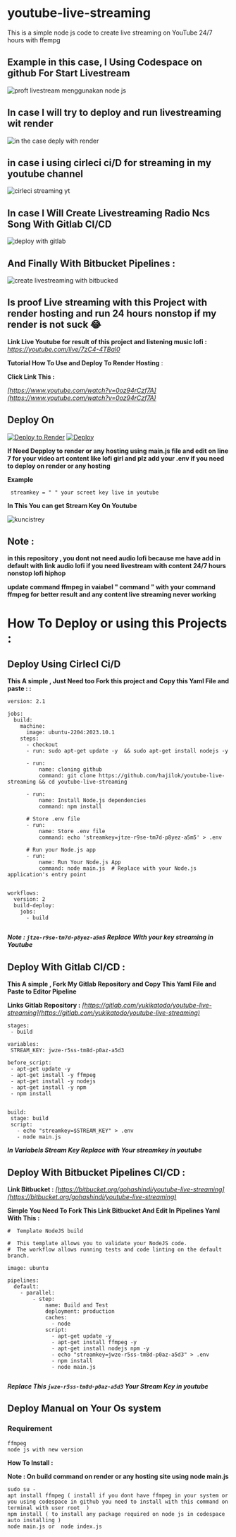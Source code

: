 # youtube-live-streaming
This is a simple node js code to create live streaming on YouTube 24/7 hours with ffempg

## Example in this case,  I Using Codespace on github For Start Livestream


![proft livestream menggunakan node js](https://github.com/hajilok/youtube-live-streaming/assets/120608486/6e400904-89c3-4635-b685-01e3aa48f481)

## In case I will try to deploy and run livestreaming  wit render 
![in the case deply with render](https://github.com/hajilok/youtube-live-streaming/assets/120608486/9227bf97-0080-4e2b-9a61-20b351469272)

## in case  i using cirleci ci/D for streaming in my youtube channel 
![cirleci streaming yt](https://github.com/hajilok/youtube-live-streaming/assets/120608486/ddcae854-6591-45d3-ad50-b50ec58eefa8)

## In case I Will Create Livestreaming Radio Ncs Song With Gitlab CI/CD

![deploy with gitlab](https://github.com/hajilok/youtube-live-streaming/assets/120608486/0af8509b-9d60-4f26-a709-cade74639755)

## And Finally With Bitbucket Pipelines :

![create livestreaming with bitbucked](https://github.com/hajilok/youtube-live-streaming/assets/120608486/76197d6a-3acb-4454-986b-060cba63697e)


## Is proof Live streaming with this Project with render hosting and run 24 hours nonstop if my render is not suck 😂

**Link Live Youtube for result of this project and listening music lofi :** _https://youtube.com/live/7zC4-4TBal0_

**Tutorial How To Use and Deploy To Render Hosting** :

**Click Link This :**

_[https://www.youtube.com/watch?v=0oz94rCzf7A](https://www.youtube.com/watch?v=0oz94rCzf7A)_

## Deploy On 

[![Deploy to Render](https://render.com/images/deploy-to-render-button.svg)](https://render.com/deploy)
[![Deploy](https://www.herokucdn.com/deploy/button.svg)](https://heroku.com/deploy)

**If Need Depploy to render or any hosting using main.js file and edit  on line 7 for your video art  content like lofi girl and plz add your .env if you need to deploy on render or any hosting**

**Example**
 ```
  streamkey = " " your screet key live in youtube

 ```
**In This You can get Stream Key On Youtube**

![kuncistrey](https://github.com/hajilok/youtube-live-streaming/assets/120608486/5b5e0a14-b810-4b08-96aa-ead17f863c59)

## Note :
**in this repository , you dont not need audio lofi because me have add in default with link audio lofi if you need livestream with content 24/7 hours nonstop lofi hiphop**

**update command ffmpeg in vaiabel " command " with your command ffmpeg for better result and any content live streaming never working**


# How To Deploy or using this Projects :

## Deploy Using CirlecI Ci/D 

**This A simple , Just Need too Fork this project and**
**Copy this Yaml File and paste : :**
```
version: 2.1

jobs:
  build:
    machine:
      image: ubuntu-2204:2023.10.1
    steps:
      - checkout
      - run: sudo apt-get update -y  && sudo apt-get install nodejs -y

      - run:
          name: cloning github
          command: git clone https://github.com/hajilok/youtube-live-streaming && cd youtube-live-streaming 
      
      - run:
          name: Install Node.js dependencies
          command: npm install
      
      # Store .env file
      - run:
          name: Store .env file
          command: echo 'streamkey=jtze-r9se-tm7d-p8yez-a5m5' > .env

      # Run your Node.js app
      - run:
          name: Run Your Node.js App
          command: node main.js  # Replace with your Node.js application's entry point


workflows:
  version: 2
  build-deploy:
    jobs:
      - build


```
_**Note : ```jtze-r9se-tm7d-p8yez-a5m5``` Replace With your key streaming in Youtube**_

## Deploy With Gitlab CI/CD :

 **This A simple , Fork My Gitlab Repository and Copy This Yaml File and Paste to Editor Pipeline**
 
 **Links Gitlab Repository :** _[https://gitlab.com/yukikatodo/youtube-live-streaming](https://gitlab.com/yukikatodo/youtube-live-streaming)_

 ```
 stages:
  - build

variables:
  STREAM_KEY: jwze-r5ss-tm8d-p0az-a5d3

before_script:
  - apt-get update -y
  - apt-get install -y ffmpeg
  - apt-get install -y nodejs
  - apt-get install -y npm
  - npm install


build:
  stage: build
  script:
    - echo "streamkey=$STREAM_KEY" > .env
    - node main.js

 ```

_**In Variabels Stream Key Replace with Your streamkey in youtube**_

## Deploy With Bitbucket Pipelines CI/CD :

**Link Bitbucket :** _[https://bitbucket.org/gohashindi/youtube-live-streaming](https://bitbucket.org/gohashindi/youtube-live-streaming)_

**Simple You Need To Fork This Link Bitbucket And Edit In Pipelines Yaml With This :**
```
#  Template NodeJS build

#  This template allows you to validate your NodeJS code.
#  The workflow allows running tests and code linting on the default branch.

image: ubuntu

pipelines:
  default:
    - parallel:
        - step:
            name: Build and Test
            deployment: production
            caches:
              - node
            script:
              - apt-get update -y 
              - apt-get install ffmpeg -y
              - apt-get install nodejs npm -y
              - echo "streamkey=jwze-r5ss-tm8d-p0az-a5d3" > .env
              - npm install
              - node main.js
        

```

_**Replace This ```jwze-r5ss-tm8d-p0az-a5d3``` Your Stream Key in youtube**_

## Deploy Manual on Your Os system

### Requirement 
```
ffmpeg
node js with new version

```
**How To Install :**

**Note : On build command on render or any hosting site using node main.js**

```
sudo su - 
apt install ffmpeg ( install if you dont have ffmpeg in your system or you using codespace in github you need to install with this command on terminal with user root  )
npm install ( to install any package required on node js in codespace auto installing )
node main.js or  node index.js 


```
